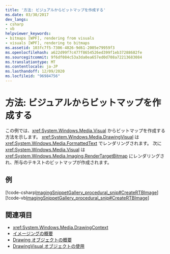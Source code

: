 ```yaml
---
title: '方法: ビジュアルからビットマップを作成する'
ms.date: 03/30/2017
dev_langs:
- csharp
- vb
helpviewer_keywords:
- bitmaps [WPF], rendering from visuals
- visuals [WPF], rendering to bitmaps
ms.assetid: 103fc7f5-7306-4026-9d61-2005e79959f3
ms.openlocfilehash: a622d99f7c477f8654526ed399f1eb37288682fe
ms.sourcegitcommit: 9f6df084c53a3da0ea657ed0d708a72213683084
ms.translationtype: MT
ms.contentlocale: ja-JP
ms.lasthandoff: 12/09/2020
ms.locfileid: "96984756"
---
```

# <a name="how-to-create-a-bitmap-from-a-visual"></a>方法: ビジュアルからビットマップを作成する
この例では、<xref:System.Windows.Media.Visual> からビットマップを作成する方法を示します。 <xref:System.Windows.Media.DrawingVisual> は <xref:System.Windows.Media.FormattedText> でレンダリングされます。 次に <xref:System.Windows.Media.Visual> は <xref:System.Windows.Media.Imaging.RenderTargetBitmap> にレンダリングされ、所与のテキストのビットマップが作成されます。  
  
## <a name="example"></a>例  
 [!code-csharp[ImagingSnippetGallery_procedural_snip#CreateRTBImage](~/samples/snippets/csharp/VS_Snippets_Wpf/ImagingSnippetGallery_procedural_snip/CSharp/RenderTargetBitmapExample.cs#creatertbimage)]
 [!code-vb[ImagingSnippetGallery_procedural_snip#CreateRTBImage](~/samples/snippets/visualbasic/VS_Snippets_Wpf/ImagingSnippetGallery_procedural_snip/VB/RenderTargetBitmapExample.vb#creatertbimage)]  
  
## <a name="see-also"></a>関連項目

- <xref:System.Windows.Media.DrawingContext>
- [イメージングの概要](imaging-overview.md)
- [Drawing オブジェクトの概要](drawing-objects-overview.md)
- [DrawingVisual オブジェクトの使用](using-drawingvisual-objects.md)
